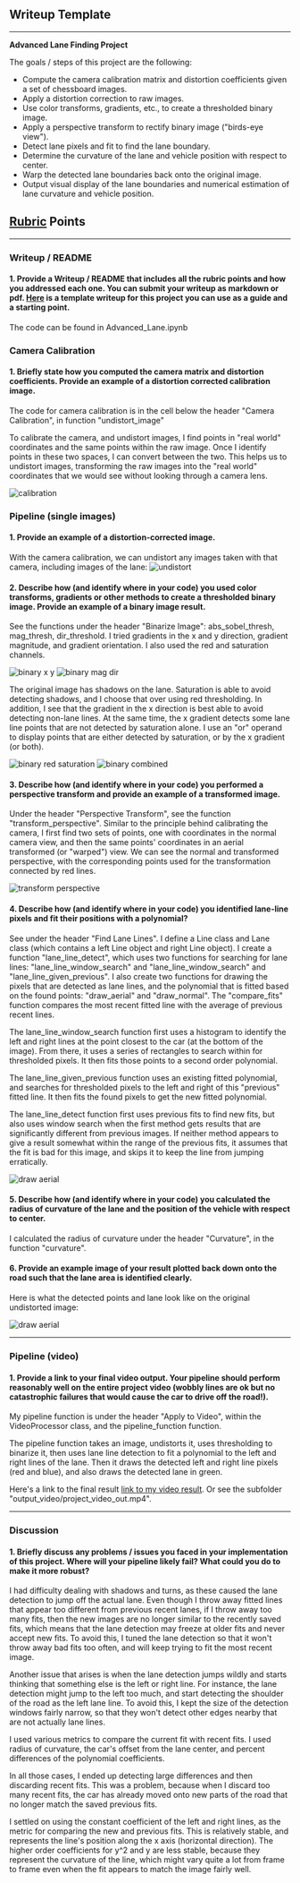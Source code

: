 ## Writeup Template

---

**Advanced Lane Finding Project**

The goals / steps of this project are the following:

* Compute the camera calibration matrix and distortion coefficients given a set of chessboard images.
* Apply a distortion correction to raw images.
* Use color transforms, gradients, etc., to create a thresholded binary image.
* Apply a perspective transform to rectify binary image ("birds-eye view").
* Detect lane pixels and fit to find the lane boundary.
* Determine the curvature of the lane and vehicle position with respect to center.
* Warp the detected lane boundaries back onto the original image.
* Output visual display of the lane boundaries and numerical estimation of lane curvature and vehicle position.

[//]: # (Image References)

[img_calibrate]: ./output_images/undistort_chess.png "calibration"
[img_undistort]: ./output_images/undistort_lane.png "Undistorted"
[img_binary_xy]: ./output_images/gradx_grady.png "binarize x y"
[img_binary_md]: ./output_images/grad_mag_dir.png "binarize mag dir"
[img_binary_rs]: ./output_images/red_saturation.png "binarize red saturation"
[img_binary_co]: ./output_images/binary_comb.png "binarize saturation or gradx"
[img_perspective]: ./output_images/transform_perspective.png "transform perspective"

[img_aerial]: ./output_images/draw_aerial.jpg "draw aerial"
[img_normal]: ./output_images/draw_normal.jpg "draw normal"

## [Rubric](https://review.udacity.com/#!/rubrics/571/view) Points

---

### Writeup / README

#### 1. Provide a Writeup / README that includes all the rubric points and how you addressed each one.  You can submit your writeup as markdown or pdf.  [Here](https://github.com/udacity/CarND-Advanced-Lane-Lines/blob/master/writeup_template.md) is a template writeup for this project you can use as a guide and a starting point.  

The code can be found in Advanced_Lane.ipynb

### Camera Calibration

#### 1. Briefly state how you computed the camera matrix and distortion coefficients. Provide an example of a distortion corrected calibration image.

The code for camera calibration is in the cell below the header "Camera Calibration", in function "undistort_image"

To calibrate the camera, and undistort images, I find points in "real world" coordinates and the same points within the raw image.  Once I identify points in these two spaces, I can convert between the two.  This helps us to undistort images, transforming the raw images into the "real world" coordinates that we would see without looking through a camera lens.

![calibration][img_calibrate]

### Pipeline (single images)

#### 1. Provide an example of a distortion-corrected image.

With the camera calibration, we can undistort any images taken with that camera, including images of the lane:
![undistort][img_undistort]

#### 2. Describe how (and identify where in your code) you used color transforms, gradients or other methods to create a thresholded binary image.  Provide an example of a binary image result.

See the functions under the header "Binarize Image": abs_sobel_thresh, mag_thresh, dir_threshold.
I tried gradients in the x and y direction, gradient magnitude, and gradient orientation.  I also used the red and saturation channels.  


![binary x y][img_binary_xy]
![binary mag dir][img_binary_md]


The original image has shadows on the lane.  Saturation is able to avoid detecting shadows, and I choose that over using red thresholding.  In addition, I see that the gradient in the x direction is best able to avoid detecting non-lane lines.  At the same time, the x gradient detects some lane line points that are not detected by saturation alone.  I use an "or" operand to display points that are either detected by saturation, or by the x gradient (or both).


![binary red saturation][img_binary_rs]
![binary combined ][img_binary_co]


#### 3. Describe how (and identify where in your code) you performed a perspective transform and provide an example of a transformed image.

Under the header "Perspective Transform", see the function "transform_perspective".
Similar to the principle behind calibrating the camera, I first find two sets of points, one with coordinates in the normal camera view, and then the same points' coordinates in an aerial transformed (or "warped") view.  We can see the normal and transformed perspective, with the corresponding points used for the transformation connected by red lines.

![transform perspective][img_perspective]

#### 4. Describe how (and identify where in your code) you identified lane-line pixels and fit their positions with a polynomial?

See under the header "Find Lane Lines".  I define a Line class and Lane class (which contains a left Line object and right Line object).  I create a function "lane_line_detect", which uses two functions for searching for lane lines: "lane_line_window_search" and "lane_line_window_search" and "lane_line_given_previous".  I also create two functions for drawing the pixels that are detected as lane lines, and the polynomial that is fitted based on the found points: "draw_aerial" and "draw_normal".
The "compare_fits" function compares the most recent fitted line with the average of previous recent lines.

The lane_line_window_search function first uses a histogram to identify the left and right lines at the point closest to the car (at the bottom of the image).  From there, it uses a series of rectangles to search within for thresholded pixels.  It then fits those points to a second order polynomial.

The lane_line_given_previous function uses an existing fitted polynomial, and searches for thresholded pixels to the left and right of this "previous" fitted line.  It then fits the found pixels to get the new fitted polynomial.

The lane_line_detect function first uses previous fits to find new fits, but also uses window search when the first method gets results that are significantly different from previous images.  If neither method appears to give a result somewhat within the range of the previous fits, it assumes that the fit is bad for this image, and skips it to keep the line from jumping erratically.

![draw aerial][img_aerial]



#### 5. Describe how (and identify where in your code) you calculated the radius of curvature of the lane and the position of the vehicle with respect to center.

I calculated the radius of curvature under the header "Curvature", in the function "curvature".

#### 6. Provide an example image of your result plotted back down onto the road such that the lane area is identified clearly.

Here is what the detected points and lane look like on the original undistorted image:

![draw aerial][img_normal]

---

### Pipeline (video)

#### 1. Provide a link to your final video output.  Your pipeline should perform reasonably well on the entire project video (wobbly lines are ok but no catastrophic failures that would cause the car to drive off the road!).

My pipeline function is under the header "Apply to Video", within the VideoProcessor class, and the pipeline_function function.

The pipeline function takes an image, undistorts it, uses thresholding to binarize it, then uses lane line detection to fit a polynomial to the left and right lines of the lane.  Then it draws the detected left and right line pixels (red and blue), and also draws the detected lane in green.

Here's a link to the final result [link to my video result](./output_video/project_video_out.mp4).  Or see the subfolder "output_video/project_video_out.mp4".

---

### Discussion

#### 1. Briefly discuss any problems / issues you faced in your implementation of this project.  Where will your pipeline likely fail?  What could you do to make it more robust?

I had difficulty dealing with shadows and turns, as these caused the lane detection to jump off the actual lane.  Even though I throw away fitted lines that appear too different from previous recent lanes, if I throw away too many fits, then the new images are no longer similar to the recently saved fits, which means that the lane detection may freeze at older fits and never accept new fits.  To avoid this, I tuned the lane detection so that it won't throw away bad fits too often, and will keep trying to fit the most recent image.  

Another issue that arises is when the lane detection jumps wildly and starts thinking that something else is the left or right line.  For instance, the lane detection might jump to the left too much, and start detecting the shoulder of the road as the left lane line.  To avoid this, I kept the size of the detection windows fairly narrow, so that they won't detect other edges nearby that are not actually lane lines.

I used various metrics to compare the current fit with recent fits.  I used radius of curvature, the car's offset from the lane center, and percent differences of the polynomial coefficients.  

In all those cases, I ended up detecting large differences and then discarding recent fits.  This was a problem, because when I discard too many recent fits, the car has already moved onto new parts of the road that no longer match the saved previous fits.  

I settled on using the constant coefficient of the left and right lines, as the metric for comparing the new and previous fits.  This is relatively stable, and represents the line's position along the x axis (horizontal direction).  The higher order coefficients for y^2 and y are less stable, because they represent the curvature of the line, which might vary quite a lot from frame to frame even when the fit appears to match the image fairly well.

